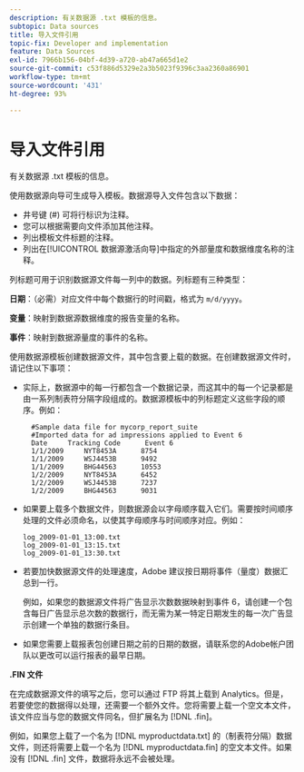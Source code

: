 ```yaml
---
description: 有关数据源 .txt 模板的信息。
subtopic: Data sources
title: 导入文件引用
topic-fix: Developer and implementation
feature: Data Sources
exl-id: 7966b156-04bf-4d39-a720-ab47a665d1e2
source-git-commit: c53f886d5329e2a3b5023f9396c3aa2360a86901
workflow-type: tm+mt
source-wordcount: '431'
ht-degree: 93%

---
```


# 导入文件引用

有关数据源 .txt 模板的信息。

使用数据源向导可生成导入模板。数据源导入文件包含以下数据：

* 井号键 (#) 可将行标识为注释。
* 您可以根据需要向文件添加其他注释。
* 列出模板文件标题的注释。
* 列出在[!UICONTROL 数据源激活向导]中指定的外部量度和数据维度名称的注释。

列标题可用于识别数据源文件每一列中的数据。列标题有三种类型：

**日期**：（必需）对应文件中每个数据行的时间戳，格式为 `m/d/yyyy`。

**变量**：映射到数据源数据维度的报告变量的名称。

**事件**：映射到数据源量度的事件的名称。

使用数据源模板创建数据源文件，其中包含要上载的数据。在创建数据源文件时，请记住以下事项：

* 实际上，数据源中的每一行都包含一个数据记录，而这其中的每一个记录都是由一系列制表符分隔字段组成的。数据源模板中的列标题定义这些字段的顺序。例如：

   ```
     #Sample data file for mycorp_report_suite 
     #Imported data for ad impressions applied to Event 6
     Date     Tracking Code      Event 6 
     1/1/2009     NYT8453A      8754
     1/1/2009     WSJ4453B      9492
     1/1/2009     BHG44563      10553
     1/2/2009     NYT8453A      6452
     1/2/2009     WSJ4453B      7237
     1/2/2009     BHG44563      9031
   ```

* 如果要上载多个数据文件，则数据源会以字母顺序载入它们。需要按时间顺序处理的文件必须命名，以使其字母顺序与时间顺序对应。例如：

   ```
   log_2009-01-01_13:00.txt
   log_2009-01-01_13:15.txt
   log_2009-01-01_13:30.txt
   ```

* 若要加快数据源文件的处理速度，Adobe 建议按日期将事件（量度）数据汇总到一行。

   例如，如果您的数据源文件将广告显示次数数据映射到事件 6，请创建一个包含每日广告显示总次数的数据行，而无需为某一特定日期发生的每一次广告显示创建一个单独的数据行条目。
* 如果您需要上载报表包创建日期之前的日期的数据，请联系您的Adobe帐户团队以更改可以运行报表的最早日期。

**.FIN 文件**

在完成数据源文件的填写之后，您可以通过 FTP 将其上载到 Analytics。但是，若要使您的数据得以处理，还需要一个额外文件。您将需要上载一个空文本文件，该文件应当与您的数据文件同名，但扩展名为 [!DNL .fin]。

例如，如果您上载了一个名为 [!DNL myproductdata.txt] 的（制表符分隔）数据文件，则还将需要上载一个名为 [!DNL myproductdata.fin] 的空文本文件。如果没有 [!DNL .fin] 文件，数据将永远不会被处理。
